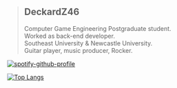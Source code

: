 >## DeckardZ46 
> Computer Game Engineering Postgraduate student.   
> Worked as back-end developer.   
> Southeast University & Newcastle University.  
> Guitar player, music producer, Rocker.

[![spotify-github-profile](https://spotify-github-profile.vercel.app/api/view?uid=z6yb2wucwsr8jr2cp09ywo5c1&cover_image=true&theme=novatorem&bar_color=c7233c&bar_color_cover=true)](https://github.com/kittinan/spotify-github-profile)

[![Top Langs](https://github-readme-stats.vercel.app/api/top-langs/?username=DeckardZ46&layout=compact)](https://github.com/anuraghazra/github-readme-stats)
